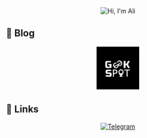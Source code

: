 <p align="center">
  <img src="https://github.com/matyo91/matyo91/raw/main/assets/github.gif" alt="Hi, I'm Ali">
</p>



## :memo: Blog
<p align="center">
<!-- BLOG-POST-LIST:START -->
  <a href="https://t.me/Geek_Spot"><img src="https://github.com/geek-spot/geek-spot/raw/main/photo_2024-07-09_19-11-34.jpg" alt="Telegram" width="96px" height="96px" /></a>
<!-- BLOG-POST-LIST:END -->
  </p>
  
## :link: Links

<p align="center">
  <a href="https://t.me/Geek_Spot"><img src="https://static.vecteezy.com/system/resources/previews/018/930/487/large_2x/telegram-logo-telegram-icon-transparent-free-png.png" alt="Telegram" width="96px" height="96px" /></a>
  </p>
